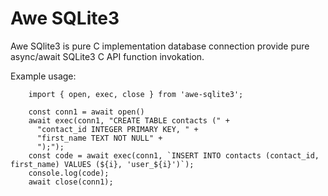 # Awe SQLite3

Awe SQlite3 is pure C implementation database connection provide pure async/await 
SQLite3 C API function invokation.

Example usage:

```
    import { open, exec, close } from 'awe-sqlite3';

    const conn1 = await open()
    await exec(conn1, "CREATE TABLE contacts (" +
      "contact_id INTEGER PRIMARY KEY, " +
      "first_name TEXT NOT NULL" +
      ");");
    const code = await exec(conn1, `INSERT INTO contacts (contact_id, first_name) VALUES (${i}, 'user_${i}')`);
    console.log(code);
    await close(conn1);
```

